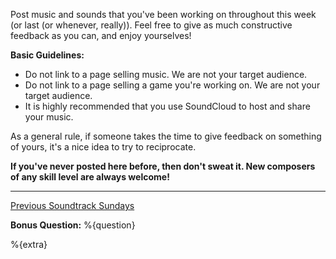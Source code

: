 Post music and sounds that you've been working on throughout this week (or last (or whenever, really)). Feel free to give as much constructive feedback as you can, and enjoy yourselves!

**Basic Guidelines:**

* Do not link to a page selling music. We are not your target audience.
* Do not link to a page selling a game you're working on. We are not your target audience.
* It is highly recommended that you use SoundCloud to host and share your music.

As a general rule, if someone takes the time to give feedback on something of yours, it's a nice idea to try to reciprocate.

**If you've never posted here before, then don't sweat it. New composers of any skill level are always welcome!**

-------------------------------

[Previous Soundtrack Sundays](https://www.reddit.com/r/gamedev/search?sort=new&amp;restrict_sr=on&amp;q=flair:STS)


**Bonus Question:** %{question}

%{extra}